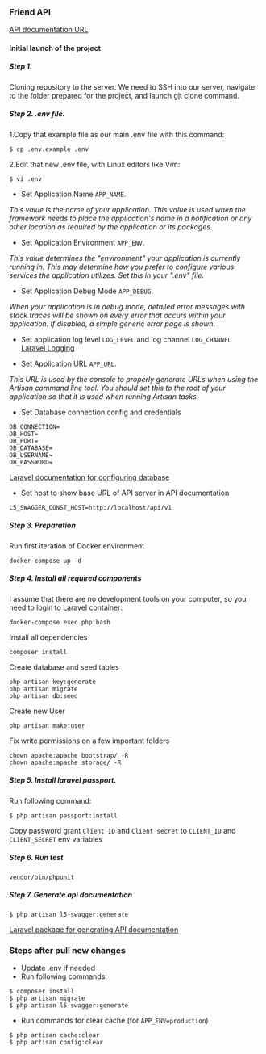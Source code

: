 ### Friend API

[API documentation URL](http://localhost/api/documentation)

#### Initial launch of the project
##### Step 1.   
Cloning repository to the server. We need to SSH into our server, navigate to the folder prepared for the project, and launch git clone command.  
##### Step 2. .env file.  
1.Copy that example file as our main .env file with this command:
```
$ cp .env.example .env
```
2.Edit that new .env file, with Linux editors like Vim:
```
$ vi .env
```

- Set Application Name `APP_NAME`.  

*This value is the name of your application. This value is used when the
framework needs to place the application's name in a notification or
any other location as required by the application or its packages.*  

- Set Application Environment `APP_ENV`.

*This value determines the "environment" your application is currently
running in. This may determine how you prefer to configure various
services the application utilizes. Set this in your ".env" file.*

- Set Application Debug Mode `APP_DEBUG`.

*When your application is in debug mode, detailed error messages with
stack traces will be shown on every error that occurs within your
application. If disabled, a simple generic error page is shown.*

- Set application log level `LOG_LEVEL` and log channel `LOG_CHANNEL`  
[Laravel Logging](https://laravel.com/docs/6.x/logging#building-log-stacks)

- Set Application URL `APP_URL`.

*This URL is used by the console to properly generate URLs when using
the Artisan command line tool. You should set this to the root of
your application so that it is used when running Artisan tasks.*

- Set Database connection config and credentials
```
DB_CONNECTION=
DB_HOST=
DB_PORT=
DB_DATABASE=
DB_USERNAME=
DB_PASSWORD=
```
[Laravel documentation for configuring database](https://laravel.com/docs/7.x/database)

- Set host to show base URL of API server in API documentation
```
L5_SWAGGER_CONST_HOST=http://localhost/api/v1
```

##### Step 3. Preparation

Run first iteration of Docker environment

    docker-compose up -d

##### Step 4. Install all required components

I assume that there are no development tools on your computer, so you
need to login to Laravel container:

    docker-compose exec php bash

Install all dependencies

    composer install
    
Create database and seed tables

    php artisan key:generate
    php artisan migrate
    php artisan db:seed
    
Create new User
    
    php artisan make:user     

Fix write permissions on a few important folders

    chown apache:apache bootstrap/ -R
    chown apache:apache storage/ -R
    
##### Step 5. Install laravel passport. 
Run following command:
```
$ php artisan passport:install
```
Copy password grant `Client ID` and `Client secret` to `CLIENT_ID` and `CLIENT_SECRET` env variables

    
##### Step 6. Run test
    vendor/bin/phpunit
    
##### Step 7. Generate api documentation
```
$ php artisan l5-swagger:generate
```
[Laravel package for generating API documentation](https://github.com/DarkaOnLine/L5-Swagger)

### Steps after pull new changes
- Update .env if needed
- Run following commands:
```
$ composer install
$ php artisan migrate
$ php artisan l5-swagger:generate 
```
- Run commands for clear cache (for `APP_ENV=production`)
```
$ php artisan cache:clear
$ php artisan config:clear
```
